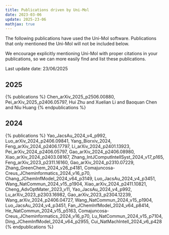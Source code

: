 ```yaml
---
title: Publications driven by Uni-Mol
date: 2023-03-06
update: 2025-23-06
mathjax: true
---
```


The following publications have used the Uni-Mol software. Publications that only mentioned the Uni-Mol will not be included below.

We encourage explicitly mentioning Uni-Mol with proper citations in your publications, so we can more easily find and list these publications.

Last update date: 23/06/2025

## 2025
{% publications %}
Chen_arXiv_2025_p2506.00880,
Pei_arXiv_2025_p2406.05797,
Hui Zhu and Xuelian Li and Baoquan Chen and Niu Huang
{% endpublications %}

## 2024
{% publications %}
Yao_JacsAu_2024_v4_p992,
Luo_arXiv_2024_p2406.09841,
Yang_Biorxiv_2024,
Feng_arXiv_2024_p2406.17797,
Li_arXiv_2024_p2401.13923,
Pei_arXiv_2024_p2406.05797,
Gao_arXiv_2024_p2406.08980,
Xiao_arXiv_2024_p2403.08167,
Zhang_IntJComputIntellSyst_2024_v17_p165,
Feng_arXiv_2023_p2311.16160,
Gao_arXiv_2024_p2310.07229,
Zhang_GreenChem_2024_v26_p4181,
Comajuncosa-Creus_JCheminformatics_2024_v16_p70,
Chang_JChemInfModel_2024_v64_p3149,
Luo_JacsAu_2024_v4_p3451,
Wang_NatCommun_2024_v15_p1904,
Xiao_arXiv_2024_p2411.10821,
Cheng_AdvOptMater_2023_v11,
Yao_JacsAu_2024_v4_p992,
Lu_arXiv_2023_p2303.16982,
Gao_arXiv_2023_p2304.12239,
Wang_arXiv_2024_p2406.04727,
Wang_NatCommun_2024_v15_p1904,
Luo_JacsAu_2024_v4_p3451,
Fan_JChemInfModel_2024_v64_p8414,
He_NatCommun_2024_v15_p5163,
Comajuncosa-Creus_JCheminformatics_2024_v16_p70,
Lu_NatCommun_2024_v15_p7104,
Ding_JChemInfModel_2024_v64_p2955,
Cui_NatMachIntell_2024_v6_p428
{% endpublications %}
